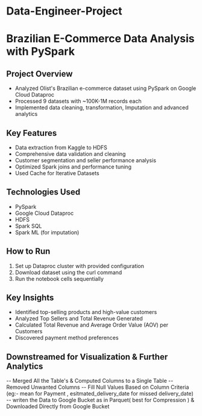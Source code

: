 # Data-Engineer-Project
# Brazilian E-Commerce Data Analysis with PySpark

## Project Overview
- Analyzed Olist's Brazilian e-commerce dataset using PySpark on Google Cloud Dataproc
- Processed 9 datasets with ~100K-1M records each
- Implemented data cleaning, transformation, Imputation and advanced analytics

## Key Features
- Data extraction from Kaggle to HDFS
- Comprehensive data validation and cleaning
- Customer segmentation and seller performance analysis
- Optimized Spark joins and performance tuning
- Used Cache for Iterative Datasets

## Technologies Used
- PySpark
- Google Cloud Dataproc
- HDFS
- Spark SQL
- Spark ML (for imputation)

## How to Run
1. Set up Dataproc cluster with provided configuration
2. Download dataset using the curl command
3. Run the notebook cells sequentially

## Key Insights
- Identified top-selling products and high-value customers
- Analyzed Top Sellers and Total Revenue Generated
- Calculated Total Revenue and Average Order Value (AOV) per Customers
- Discovered payment method preferences

## Downstreamed for Visualization & Further Analytics
-- Merged All the Table's & Computed Columns to a Single Table
-- Removed Unwanted Columns 
-- Fill Null Values Based on Column Criteria (eg:- mean for Payment , esitmated_delivery_date for missed delivery_date)
-- writen the Data to Google Bucket as in Parquet( best for Compression ) & Downloaded Directly from Google Bucket
